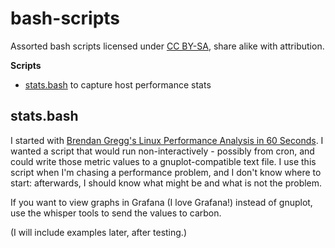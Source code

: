 # bash-scripts

Assorted bash scripts licensed under [CC BY-SA](https://creativecommons.org/licenses/by-sa/4.0/), share alike with attribution.

**Scripts**
* [stats.bash](#stats) to capture host performance stats

## <a name="stats">stats.bash</a>

I started with [Brendan Gregg's Linux Performance Analysis in 60 Seconds](https://medium.com/netflix-techblog/linux-performance-analysis-in-60-000-milliseconds-accc10403c55). I wanted a script that would run non-interactively - possibly from cron, and could write those metric values to a gnuplot-compatible text file. I use this script when I'm chasing a performance problem, and I don't know where to start: afterwards, I should know what might be and what is not the problem.

If you want to view graphs in Grafana (I love Grafana!) instead of gnuplot, use the whisper tools to send the values to carbon.

(I will include examples later, after testing.)
